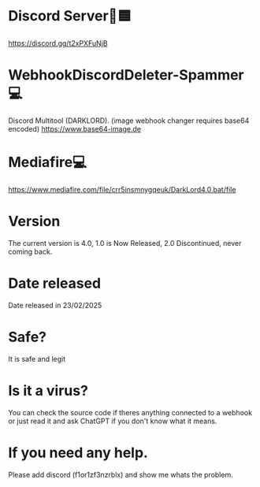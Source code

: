 # Discord Server🔵🟦
https://discord.gg/t2xPXFuNjB
# WebhookDiscordDeleter-Spammer💻
Discord Multitool (DARKLORD). (image webhook changer requires base64 encoded)
https://www.base64-image.de
# Mediafire💻
https://www.mediafire.com/file/crr5insmnygqeuk/DarkLord4.0.bat/file
# Version
The current version is 4.0, 1.0 is Now Released, 2.0 Discontinued, never coming back.
# Date released
Date released in 23/02/2025
# Safe?
It is safe and legit
# Is it a virus?
You can check the source code if theres anything connected to a webhook or just read it and ask ChatGPT if you don't know what it means.
# If you need any help.
Please add discord (f1or1zf3nzrblx)
and show me whats the problem.
